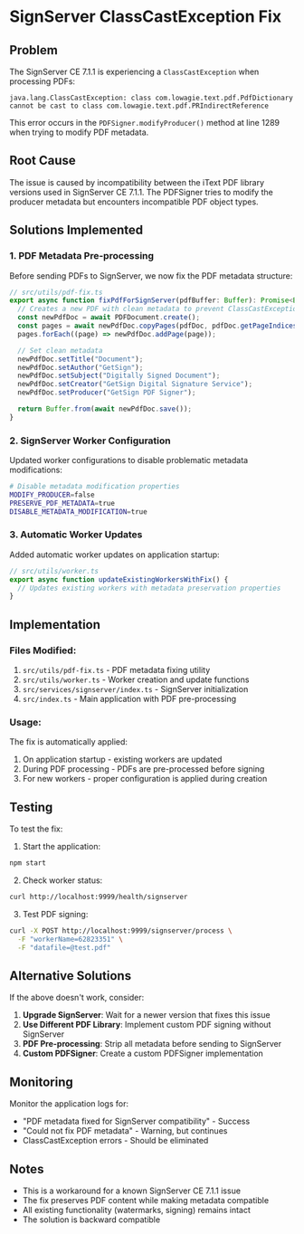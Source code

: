 # SignServer ClassCastException Fix

## Problem

The SignServer CE 7.1.1 is experiencing a `ClassCastException` when processing PDFs:

```
java.lang.ClassCastException: class com.lowagie.text.pdf.PdfDictionary cannot be cast to class com.lowagie.text.pdf.PRIndirectReference
```

This error occurs in the `PDFSigner.modifyProducer()` method at line 1289 when trying to modify PDF metadata.

## Root Cause

The issue is caused by incompatibility between the iText PDF library versions used in SignServer CE 7.1.1. The PDFSigner tries to modify the producer metadata but encounters incompatible PDF object types.

## Solutions Implemented

### 1. PDF Metadata Pre-processing

Before sending PDFs to SignServer, we now fix the PDF metadata structure:

```typescript
// src/utils/pdf-fix.ts
export async function fixPdfForSignServer(pdfBuffer: Buffer): Promise<Buffer> {
  // Creates a new PDF with clean metadata to prevent ClassCastException
  const newPdfDoc = await PDFDocument.create();
  const pages = await newPdfDoc.copyPages(pdfDoc, pdfDoc.getPageIndices());
  pages.forEach((page) => newPdfDoc.addPage(page));

  // Set clean metadata
  newPdfDoc.setTitle("Document");
  newPdfDoc.setAuthor("GetSign");
  newPdfDoc.setSubject("Digitally Signed Document");
  newPdfDoc.setCreator("GetSign Digital Signature Service");
  newPdfDoc.setProducer("GetSign PDF Signer");

  return Buffer.from(await newPdfDoc.save());
}
```

### 2. SignServer Worker Configuration

Updated worker configurations to disable problematic metadata modifications:

```bash
# Disable metadata modification properties
MODIFY_PRODUCER=false
PRESERVE_PDF_METADATA=true
DISABLE_METADATA_MODIFICATION=true
```

### 3. Automatic Worker Updates

Added automatic worker updates on application startup:

```typescript
// src/utils/worker.ts
export async function updateExistingWorkersWithFix() {
  // Updates existing workers with metadata preservation properties
}
```

## Implementation

### Files Modified:

1. `src/utils/pdf-fix.ts` - PDF metadata fixing utility
2. `src/utils/worker.ts` - Worker creation and update functions
3. `src/services/signserver/index.ts` - SignServer initialization
4. `src/index.ts` - Main application with PDF pre-processing

### Usage:

The fix is automatically applied:

1. On application startup - existing workers are updated
2. During PDF processing - PDFs are pre-processed before signing
3. For new workers - proper configuration is applied during creation

## Testing

To test the fix:

1. Start the application:

```bash
npm start
```

2. Check worker status:

```bash
curl http://localhost:9999/health/signserver
```

3. Test PDF signing:

```bash
curl -X POST http://localhost:9999/signserver/process \
  -F "workerName=62823351" \
  -F "datafile=@test.pdf"
```

## Alternative Solutions

If the above doesn't work, consider:

1. **Upgrade SignServer**: Wait for a newer version that fixes this issue
2. **Use Different PDF Library**: Implement custom PDF signing without SignServer
3. **PDF Pre-processing**: Strip all metadata before sending to SignServer
4. **Custom PDFSigner**: Create a custom PDFSigner implementation

## Monitoring

Monitor the application logs for:

- "PDF metadata fixed for SignServer compatibility" - Success
- "Could not fix PDF metadata" - Warning, but continues
- ClassCastException errors - Should be eliminated

## Notes

- This is a workaround for a known SignServer CE 7.1.1 issue
- The fix preserves PDF content while making metadata compatible
- All existing functionality (watermarks, signing) remains intact
- The solution is backward compatible
